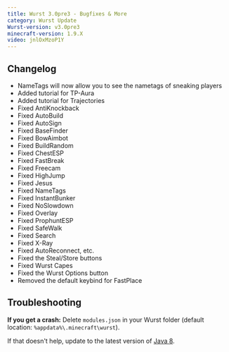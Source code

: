 ```yaml
---
title: Wurst 3.0pre3 - Bugfixes & More
category: Wurst Update
Wurst-version: v3.0pre3
minecraft-version: 1.9.X
video: jnlOxMzoP1Y
---
```

## Changelog
- NameTags will now allow you to see the nametags of sneaking players
- Added tutorial for TP-Aura
- Added tutorial for Trajectories
- Fixed AntiKnockback
- Fixed AutoBuild
- Fixed AutoSign
- Fixed BaseFinder
- Fixed BowAimbot
- Fixed BuildRandom
- Fixed ChestESP
- Fixed FastBreak
- Fixed Freecam
- Fixed HighJump
- Fixed Jesus<!--read more-->
- Fixed NameTags
- Fixed InstantBunker
- Fixed NoSlowdown
- Fixed Overlay
- Fixed ProphuntESP
- Fixed SafeWalk
- Fixed Search
- Fixed X-Ray
- Fixed AutoReconnect, etc.
- Fixed the Steal/Store buttons
- Fixed Wurst Capes
- Fixed the Wurst Options button
- Removed the default keybind for FastPlace

## Troubleshooting
**If you get a crash:**
Delete `modules.json` in your Wurst folder (default location: `%appdata%\.minecraft\wurst`).

If that doesn't help, update to the latest version of [Java 8](https://java.com/download).

